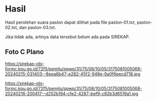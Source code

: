 # Hasil

Hasil perolehan suara paslon dapat dilihat pada file paslon-01.txt, paslon-02.txt, dan paslon-03.txt.

Jika tidak ada, artinya data tersebut belum ada pada SIREKAP.

## Foto C Plano

https://sirekap-obj-formc.kpu.go.id/72f5/pemilu/ppwp/31/75/08/10/05/3175081005068-20240215-031403--8eea6b47-e282-45f2-948e-9a0f6eecd718.jpg

https://sirekap-obj-formc.kpu.go.id/72f5/pemilu/ppwp/31/75/08/10/05/3175081005068-20240216-200417--d252b194-cfe2-4287-bef9-c82b3d6519a1.jpg
